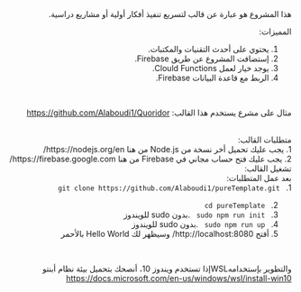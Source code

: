 <div dir="rtl">
 هذا المشروع هو عبارة عن قالب لتسريع تنفيذ أفكار أولية أو مشاريع دراسية.

المميزات:
<br>
1. يحتوي على أحدث التقنيات والمكتبات.
2. إستضافت المشروع عن طريق Firebase.
3. يوجد خيار لعمل Clould Functions.
4. الربط مع قاعدة البيانات Firebase.

<br>

مثال على مشرع يستخدم هذا القالب: 
https://github.com/Alaboudi1/Quoridor 

<br>
متطلبات القالب:
<br>
1. يجب عليك تحميل أخر نسخة من Node.js من هنا https://nodejs.org/en/ 
<br>
2. يجب عليك فتح حساب مجاني في Firebase من هنا https://firebase.google.com/ 

<br>
تشغيل القالب:
<br>
بعد عمل المتطلبات:
<br>
1. <code> git clone https://github.com/Alaboudi1/pureTemplate.git </code>

2. <code> cd pureTemplate </code> <br>
3. <code> sudo npm run init </code>  .بدون sudo للويندوز <br>
4. <code> sudo npm run up </code> .بدون sudo للويندوز <br>
5. أفتح http://localhost:8080/ وسيظهر لك Hello World بالأحمر 
<br>

   والتطوير بإستخدامهWSLإذا تستخدم ويندوز 10، أنصحك بتحميل بيئة نظام أبنتو 
<br>
https://docs.microsoft.com/en-us/windows/wsl/install-win10 
</div>
